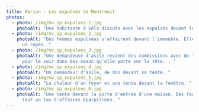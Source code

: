 ```yaml
---
title: Marion - Les expulsés de Montreuil
photos:
  - photo: /img/mv_sp_expulses_1.jpg
    photoAlt: "Une habitante à vélo discute avec les expulsés devant leurs tente. "
  - photo: /img/mv_sp_expulses_2.jpg
    photoAlt: "Des femmes expulsées s'affairent devant l'immeuble. Elles préparent
      un repas. "
  - photo: /img/mv_sp_expulses_3.jpg
    photoAlt: "Une demandeuse d'asile revient des commissions avec de la nourriture
      pour le soir dans des seaux qu'elle porte sur la tête. . "
  - photo: /img/mv_sp_expulses_4.jpg
    photoAlt: "Un demandeur d'asile, de dos devant sa tente. "
  - photo: /img/mv_sp_expulses_5.jpg
    photoAlt: "La chaleur d'un foyer et une tente devant la fenêtre. "
  - photo: /img/mv_sp_expulses_6.jpg
    photoAlt: "Une tente devant la porte d'entrée d'une maison. Des fauteuils et
      tout un tas d'affaires éparpillées. "
---
```

